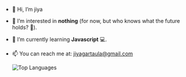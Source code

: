 - 👋 Hi, I’m jiya
- 👀 I’m interested in **nothing** (for now, but who knows what the future holds? 🤔).
- 🌱 I’m currently learning **Javascript** 💻.
- 📫 You can reach me at: jiyagartaula@gmail.com
 
     ![Top Languages](https://github-readme-stats.vercel.app/api/top-langs/?username=Jiya-004&layout=compact&theme=dark)


